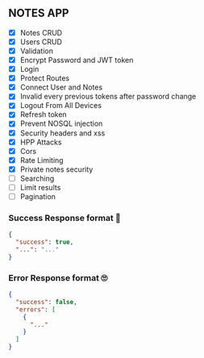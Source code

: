 ## NOTES APP

- [x] Notes CRUD
- [x] Users CRUD
- [x] Validation
- [x] Encrypt Password and JWT token
- [x] Login
- [x] Protect Routes
- [x] Connect User and Notes
- [x] Invalid every previous tokens after password change
- [x] Logout From All Devices
- [x] Refresh token
- [x] Prevent NOSQL injection
- [x] Security headers and xss
- [x] HPP Attacks
- [x] Cors
- [x] Rate Limiting
- [x] Private notes security
- [ ] Searching
- [ ] Limit results
- [ ] Pagination

### Success Response format 🤗

```json
{
  "success": true,
  "...": "..."
}
```

### Error Response format 🙄

```json
{
  "success": false,
  "errors": [
    {
      "..."
    }
  ]
}
```

